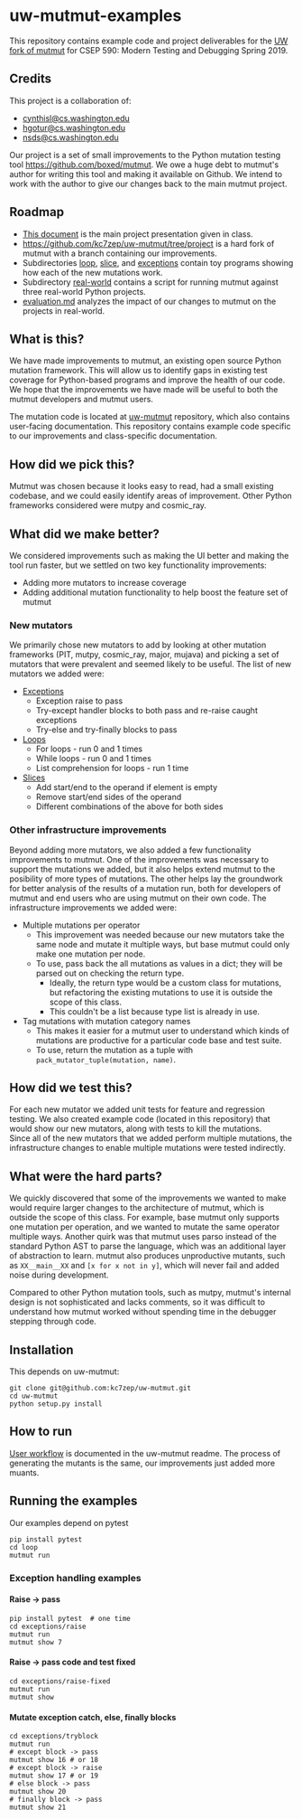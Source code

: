 # uw-mutmut-examples

This repository contains example code and project deliverables for the [UW fork of mutmut](https://github.com/kc7zep/uw-mutmut) for CSEP 590: Modern Testing and Debugging Spring 2019. 

## Credits
This project is a collaboration of:

* cynthisl@cs.washington.edu
* hgotur@cs.washington.edu
* nsds@cs.washington.edu

Our project is a set of small improvements to the Python mutation testing tool https://github.com/boxed/mutmut.  We owe a huge debt to mutmut's author for writing this tool and making it available on Github.  We intend to work with the author to give our changes back to the main mutmut project.

## Roadmap
* [This document](README.md) is the main project presentation given in class.
* https://github.com/kc7zep/uw-mutmut/tree/project is a hard fork of mutmut with a branch containing our improvements.
* Subdirectories [loop](loop/), [slice](slice/), and [exceptions](exceptions/) contain toy programs showing how each of the new mutations work.
* Subdirectory [real-world](real-world/) contains a script for running mutmut against three real-world Python projects.
* [evaluation.md](evaluation.md) analyzes the impact of our changes to mutmut on the projects in real-world.

## What is this?

We have made improvements to mutmut, an existing open source Python mutation framework. This will allow us to identify gaps in existing test coverage for Python-based programs and improve the health of our code.   We hope that the improvements we have made will be useful to both the mutmut developers and mutmut users.

The mutation code is located at [uw-mutmut](https://github.com/kc7zep/uw-mutmut) repository, which also contains user-facing documentation. This repository contains example code specific to our improvements and class-specific documentation.

## How did we pick this?

Mutmut was chosen because it looks easy to read, had a small existing codebase, and we could easily identify areas of improvement. Other Python frameworks considered were mutpy and cosmic_ray.

## What did we make better?

We considered improvements such as making the UI better and making the tool run faster, but we settled on two key functionality improvements:
* Adding more mutators to increase coverage
* Adding additional mutation functionality to help boost the feature set of mutmut

### New mutators

We primarily chose new mutators to add by looking at other mutation frameworks (PIT, mutpy, cosmic_ray, major, mujava) and picking a set of mutators that were prevalent and seemed likely to be useful. The list of new  mutators we added were:

* [Exceptions](exceptions/README.md)
  * Exception raise to pass
  * Try-except handler blocks to both pass and re-raise caught exceptions
  * Try-else and try-finally blocks to pass
* [Loops](loop/README.md)
  * For loops - run 0 and 1 times
  * While loops - run 0 and 1 times
  * List comprehension for loops - run 1 time
* [Slices](slice/README.md)
  * Add start/end to the operand if element is empty
  * Remove start/end sides of the operand
  * Different combinations of the above for both sides

### Other infrastructure improvements

Beyond adding more mutators, we also added a few functionality improvements to mutmut. One of the improvements was necessary to support the mutations we added, but it also helps extend mutmut to the posibility of more types of mutations. The other helps lay the groundwork for better analysis of the results of a mutation run, both for developers of mutmut and end users who are using mutmut on their own code. The infrastructure improvements we added were:

* Multiple mutations per operator 
  * This improvement was needed because our new mutators take the same node and mutate it multiple ways, but base mutmut could only make one mutation per node. 
  * To use, pass back the all mutations as values in a dict; they will be parsed out on checking the return type.
    * Ideally, the return type would be a custom class for mutations, but refactoring the existing mutations to use it is outside the scope of this class.
    * This couldn't be a list because type list is already in use.
* Tag mutations with mutation category names 
  * This makes it easier for a mutmut user to understand which kinds of mutations are productive for a particular code base and test suite.
  * To use, return the mutation as a tuple with `pack_mutator_tuple(mutation, name)`.

## How did we test this?

For each new mutator we added unit tests for feature and regression testing. We also created example code (located in this repository) that would show our new mutators, along with tests to kill the mutations.  
Since all of the new mutators that we added perform multiple mutations, the infrastructure changes to enable multiple mutations were tested indirectly. 

## What were the hard parts?

We quickly discovered that some of the improvements we wanted to make would require larger changes to the architecture of mutmut, which is outside the scope of this class. For example, base mutmut only supports one mutation per operation, and we wanted to mutate the same operator multiple ways. Another quirk was that mutmut uses parso instead of the standard Python AST to parse the language, which was an additional layer of abstraction to learn. mutmut also produces unproductive mutants, such as `XX__main__XX` and `[x for x not in y]`, which will never fail and added noise during development.

Compared to other Python mutation tools, such as mutpy, mutmut's internal design is not sophisticated and lacks comments, so it was difficult to understand how mutmut worked without spending time in the debugger stepping through code.


## Installation

This depends on uw-mutmut:

```
git clone git@github.com:kc7zep/uw-mutmut.git
cd uw-mutmut
python setup.py install
```

## How to run

[User workflow](https://github.com/kc7zep/uw-mutmut/tree/project#workflow) is documented in the uw-mutmut readme. The process of generating the mutants is the same, our improvements just added more muants.

## Running the examples

Our examples depend on pytest

```
pip install pytest
cd loop
mutmut run
```

### Exception handling examples

#### Raise -> pass

```
pip install pytest  # one time
cd exceptions/raise
mutmut run
mutmut show 7
```

#### Raise -> pass code and test fixed

```
cd exceptions/raise-fixed
mutmut run
mutmut show
```

#### Mutate exception catch, else, finally blocks

```
cd exceptions/tryblock
mutmut run
# except block -> pass
mutmut show 16 # or 18
# except block -> raise 
mutmut show 17 # or 19
# else block -> pass
mutmut show 20
# finally block -> pass
mutmut show 21
```

